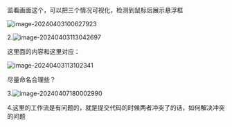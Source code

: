 监看画面这个，可以把三个情况可视化，检测到鼠标后展示悬浮框

![image-20240403100627923](D:\axingSpace\关于项目\assets\image-20240403100627923.png)

2.![image-20240403113042697](D:\axingSpace\关于项目\assets\image-20240403113042697.png)

这里面的内容和这里对应：

![image-20240403113102341](D:\axingSpace\关于项目\assets\image-20240403113102341.png)

尽量命名合理些？

3.![image-20240407180002990](D:\axingSpace\关于项目\assets\image-20240407180002990.png)

4.这里的工作流是有问题的，就是提交代码的时候两者冲突了的话，如何解决冲突的问题

